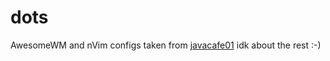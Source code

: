 # dots

AwesomeWM and nVim configs taken from [javacafe01](https://github.com/javacafe01)
idk about the rest :-)
